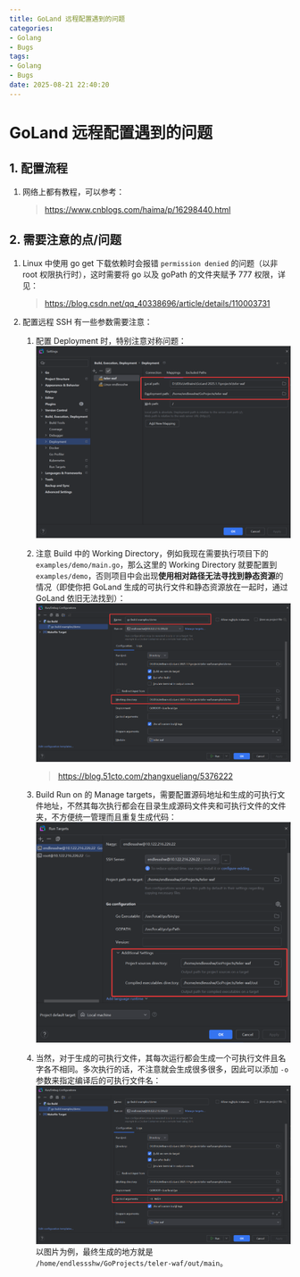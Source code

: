 ```yaml
---
title: GoLand 远程配置遇到的问题
categories:
- Golang
- Bugs
tags:
- Golang
- Bugs
date: 2025-08-21 22:40:20
---
```


# GoLand 远程配置遇到的问题

## 1. 配置流程

1. 网络上都有教程，可以参考：

    > https://www.cnblogs.com/haima/p/16298440.html

## 2. 需要注意的点/问题

1. Linux 中使用 go get 下载依赖时会报错 `permission denied` 的问题（以非 root 权限执行时），这时需要将 go 以及 goPath 的文件夹赋予 777 权限，详见：

    > https://blog.csdn.net/qq_40338696/article/details/110003731

2. 配置远程 SSH 有一些参数需要注意：

    1. 配置 Deployment 时，特别注意对称问题：
        ![image-20250821222243416](Goland/image-20250821222243416.png)

    2. 注意 Build 中的 Working Directory，例如我现在需要执行项目下的 `examples/demo/main.go`，那么这里的 Working Directory 就要配置到 `examples/demo`，否则项目中会出现**使用相对路径无法寻找到静态资源**的情况（即使你把 GoLand 生成的可执行文件和静态资源放在一起时，通过 GoLand 依旧无法找到）：
        ![image-20250821222458653](Goland/image-20250821222458653.png)

        > https://blog.51cto.com/zhangxueliang/5376222

    3. Build Run on 的 Manage targets，需要配置源码地址和生成的可执行文件地址，不然其每次执行都会在目录生成源码文件夹和可执行文件的文件夹，不方便统一管理而且重复生成代码：
        ![image-20250821222935573](Goland/image-20250821222935573.png)

    4. 当然，对于生成的可执行文件，其每次运行都会生成一个可执行文件且名字各不相同。多次执行的话，不注意就会生成很多很多，因此可以添加 `-o` 参数来指定编译后的可执行文件名：
        ![image-20250821223931088](Goland/image-20250821223931088.png)
        以图片为例，最终生成的地方就是 `/home/endlessshw/GoProjects/teler-waf/out/main`。
